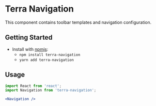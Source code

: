 # Terra Navigation

This component contains toolbar templates and navigation configuration.

## Getting Started

- Install with [npmjs](https://www.npmjs.com):
  - `npm install terra-navigation`
  - `yarn add terra-navigation`

## Usage

```jsx
import React from 'react';
import Navigation from 'terra-navigation';

<Navigation />
```
